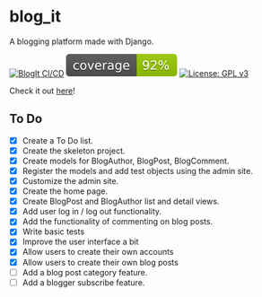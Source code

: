 # blog_it
A blogging platform made with Django.

[![BlogIt CI/CD](https://github.com/genericSpecimen/blog_it/actions/workflows/blogit-CI-CD.yml/badge.svg)](https://github.com/genericSpecimen/blog_it/actions/workflows/blogit-CI-CD.yml)
![Coverage](https://raw.githubusercontent.com/genericSpecimen/blog_it/main/coverage.svg)
[![License: GPL v3](https://img.shields.io/badge/License-GPLv3-blue.svg)](https://www.gnu.org/licenses/gpl-3.0)

Check it out [here](https://blogit-now.herokuapp.com/blog/)!

## To Do
- [x] Create a To Do list.
- [x] Create the skeleton project.
- [x] Create models for BlogAuthor, BlogPost, BlogComment.
- [x] Register the models and add test objects using the admin site.
- [x] Customize the admin site.
- [x] Create the home page.
- [x] Create BlogPost and BlogAuthor list and detail views.
- [x] Add user log in / log out functionality.
- [x] Add the functionality of commenting on blog posts.
- [x] Write basic tests
- [x] Improve the user interface a bit
- [x] Allow users to create their own accounts
- [x] Allow users to create their own blog posts
- [ ] Add a blog post category feature.
- [ ] Add a blogger subscribe feature.

